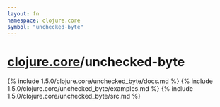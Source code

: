 ```yaml
---
layout: fn
namespace: clojure.core
symbol: "unchecked-byte"
---
```


# [clojure.core](../)/unchecked-byte

{% include 1.5.0/clojure.core/unchecked_byte/docs.md %}
{% include 1.5.0/clojure.core/unchecked_byte/examples.md %}
{% include 1.5.0/clojure.core/unchecked_byte/src.md %}

